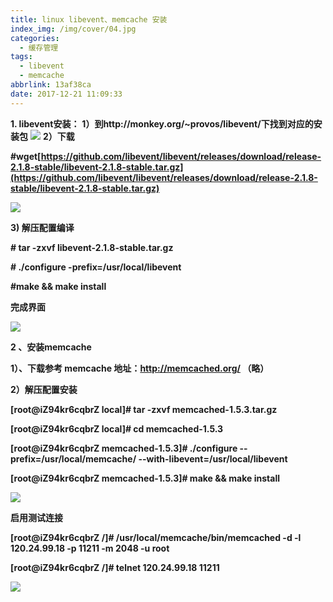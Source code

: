 ```yaml
---
title: linux libevent、memcache 安装
index_img: /img/cover/04.jpg
categories:
  - 缓存管理
tags:
  - libevent
  - memcache
abbrlink: 13af38ca
date: 2017-12-21 11:09:33
---
```

**1. libevent安装：**
**1）到http://monkey.org/~provos/libevent/下找到对应的安装包**
![](./img.png)
**2）下载**

**#wget[https://github.com/libevent/libevent/releases/download/release-2.1.8-stable/libevent-2.1.8-stable.tar.gz](https://github.com/libevent/libevent/releases/download/release-2.1.8-stable/libevent-2.1.8-stable.tar.gz)**

![](img_1.png)

**3) 解压配置编译**

**\# tar -zxvf libevent-2.1.8-stable.tar.gz**

**\# ./configure -prefix=/usr/local/libevent**

**#make && make install**

**完成界面**

![](./img_2.png)

**2 、安装memcache**

**1）、**下载参考 memcache   地址：http://memcached.org/    （略）****

**2）解压配置安装**

**\[root@iZ94kr6cqbrZ local\]#  tar -zxvf memcached-1.5.3.tar.gz**

**\[root@iZ94kr6cqbrZ local\]# cd memcached-1.5.3**

**\[root@iZ94kr6cqbrZ memcached-1.5.3\]# ./configure --prefix=/usr/local/memcache/ --with-libevent=/usr/local/libevent**

**\[root@iZ94kr6cqbrZ memcached-1.5.3\]# make && make install**

![](./img_3.png)

**启用测试连接**

**\[root@iZ94kr6cqbrZ /\]# /usr/local/memcache/bin/memcached -d -l 120.24.99.18 -p 11211 -m 2048 -u root**

**\[root@iZ94kr6cqbrZ /\]# telnet 120.24.99.18 11211**

![](./img_4.png)
